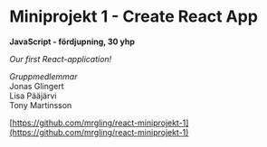 # Miniprojekt 1 - Create React App

**JavaScript - fördjupning, 30 yhp**

*Our first React-application!*  

*Gruppmedlemmar*  
Jonas Glingert  
Lisa Pääjärvi  
Tony Martinsson

[https://github.com/mrgling/react-miniprojekt-1](https://github.com/mrgling/react-miniprojekt-1)
